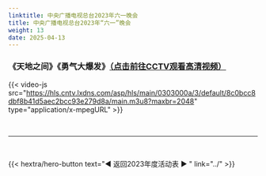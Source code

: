 ```yaml
---
linktitle: 中央广播电视总台2023年六一晚会
title: 中央广播电视总台2023年“六一”晚会
weight: 13
date: 2025-04-13
---
```


### 《天地之间》《勇气大爆发》[（点击前往CCTV观看高清视频）](https://tv.cctv.com/2023/06/01/VIDEiKIuMfct44FHg9M5xCnW230601.shtml)

{{< video-js src="https://hls.cntv.lxdns.com/asp/hls/main/0303000a/3/default/8c0bcc8dbf8b41d5aec2bcc93e279d8a/main.m3u8?maxbr=2048" type="application/x-mpegURL" >}}

<br>
<hr>
<br>

{{< hextra/hero-button text="◀ 返回2023年度活动表 ▶ " link="../" >}}